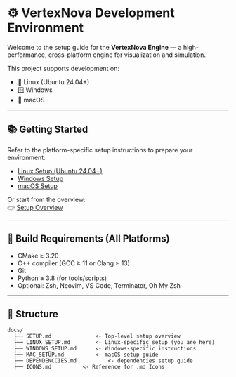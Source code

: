 # ⚙️ VertexNova Development Environment

Welcome to the setup guide for the **VertexNova Engine** — a high-performance, cross-platform engine for visualization and simulation.

This project supports development on:

- 🐧 Linux (Ubuntu 24.04+)
- 🪟 Windows
- 🍎 macOS

---

## 📚 Getting Started

Refer to the platform-specific setup instructions to prepare your environment:

- [Linux Setup (Ubuntu 24.04+)](./docs/LINUX_SETUP.md)
- [Windows Setup](./docs/WINDOWS_SETUP.md)
- [macOS Setup](./docs/MAC_SETUP.md)

Or start from the overview:  
👉 [Setup Overview](./docs/SETUP.md)

---

## 🔧 Build Requirements (All Platforms)

- CMake ≥ 3.20
- C++ compiler (GCC ≥ 11 or Clang ≥ 13)
- Git
- Python ≥ 3.8 (for tools/scripts)
- Optional: Zsh, Neovim, VS Code, Terminator, Oh My Zsh

---

## 📂 Structure

```text
docs/
  ├── SETUP.md              <- Top-level setup overview
  ├── LINUX_SETUP.md        <- Linux-specific setup (you are here)
  ├── WINDOWS_SETUP.md      <- Windows-specific instructions
  ├── MAC_SETUP.md          <- macOS setup guide
  ├── DEPENDENCCIES.md          <- dependencies setup guide
  ├── ICONS.md          <- Reference for .md Icons
```


